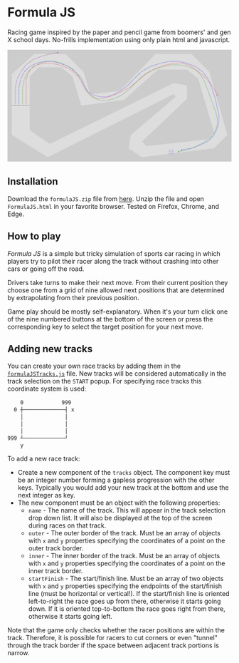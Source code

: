 # Formula JS

Racing game inspired by the paper and pencil game from boomers' and gen X school days. No-frills implementation using only plain html and javascript.

![sample race](img/formulaJS.png)

## Installation

Download the `formulaJS.zip` file from [here](download). Unzip the file and open `FormulaJS.html` in your favorite browser. Tested on Firefox, Chrome, and Edge.

## How to play

*Formula JS* is a simple but tricky simulation of sports car racing in which players try to pilot their racer along the track without crashing into other cars or going off the road.

Drivers take turns to make their next move. From their current position they choose one from a grid of nine allowed next positions that are determined by extrapolating from their previous position.

Game play should be mostly self-explanatory. When it's your turn click one of the nine numbered buttons at the bottom of the screen or press the corresponding key to select the target position for your next move.

## Adding new tracks

You can create your own race tracks by adding them in the [`formulaJSTracks.js`](src/formulaJSTracks.js) file. New tracks will be considered automatically in the track selection on the `START` popup. For specifying race tracks this coordinate system is used:
```
    0            999
  0 ┼─────────────┤ x
    │             │
    │             │
    │             │
999 ┴─────────────┘
    y
```

To add a new race track:
- Create a new component of the `tracks` object. The component key must be an integer number forming a gapless progression with the other keys. Typically you would add your new track at the bottom and use the next integer as key.
- The new component must be an object with the following properties:
  - `name` - The name of the track. This will appear in the track selection drop down list. It will also be displayed at the top of the screen during races on that track.
  - `outer` - The outer border of the track. Must be an array of objects with `x` and `y` properties specifying the coordinates of a point on the outer track border.
  - `inner` - The inner border of the track. Must be an array of objects with `x` and `y` properties specifying the coordinates of a point on the inner track border.
  - `startFinish` - The start/finish line. Must be an array of two objects with  `x` and `y` properties specifying the endpoints of the start/finish line (must be horizontal or vertical!). If the start/finish line is oriented left-to-right the race goes up from there, otherwise it starts going down. If it is oriented top-to-bottom the race goes right from there, otherwise it starts going left.

Note that the game only checks whether the racer positions are within the track. Therefore, it is possible for racers to cut corners or even "tunnel" through the track border if the space between adjacent track portions is narrow. 